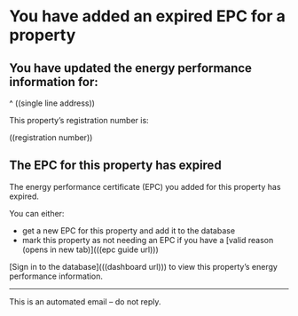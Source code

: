 # You have added an expired EPC for a property
## You have updated the energy performance information for:
^ ((single line address))

This property’s registration number is:

((registration number))

## The EPC for this property has expired

The energy performance certificate (EPC) you added for this property has expired.

You can either:
* get a new EPC for this property and add it to the database
* mark this property as not needing an EPC if you have a [valid reason (opens in new tab)](((epc guide url)))

[Sign in to the database](((dashboard url))) to view this property’s energy performance information.

---
This is an automated email – do not reply.